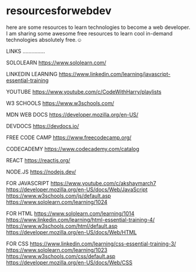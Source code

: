# resourcesforwebdev
here are some resources to learn technologies to become a web developer.
I am sharing some awesome free resources to learn cool in-demand technologies absolutely free.☺


LINKS ...............


SOLOLEARN 
https://www.sololearn.com/


LINKEDIN LEARNING
https://www.linkedin.com/learning/javascript-essential-training


YOUTUBE
https://www.youtube.com/c/CodeWithHarry/playlists


W3 SCHOOLS
https://www.w3schools.com/


MDN WEB DOCS
https://developer.mozilla.org/en-US/


DEVDOCS
https://devdocs.io/


FREE CODE CAMP
https://www.freecodecamp.org/


CODECADEMY
https://www.codecademy.com/catalog


REACT
https://reactjs.org/


NODE.JS
https://nodejs.dev/


FOR JAVASCRIPT
https://www.youtube.com/c/akshaymarch7
https://developer.mozilla.org/en-US/docs/Web/JavaScript
https://www.w3schools.com/js/default.asp
https://www.sololearn.com/learning/1024

FOR HTML
https://www.sololearn.com/learning/1014
https://www.linkedin.com/learning/html-essential-training-4/
https://www.w3schools.com/html/default.asp
https://developer.mozilla.org/en-US/docs/Web/HTML

FOR CSS
https://www.linkedin.com/learning/css-essential-training-3/
https://www.sololearn.com/learning/1023
https://www.w3schools.com/css/default.asp
https://developer.mozilla.org/en-US/docs/Web/CSS

